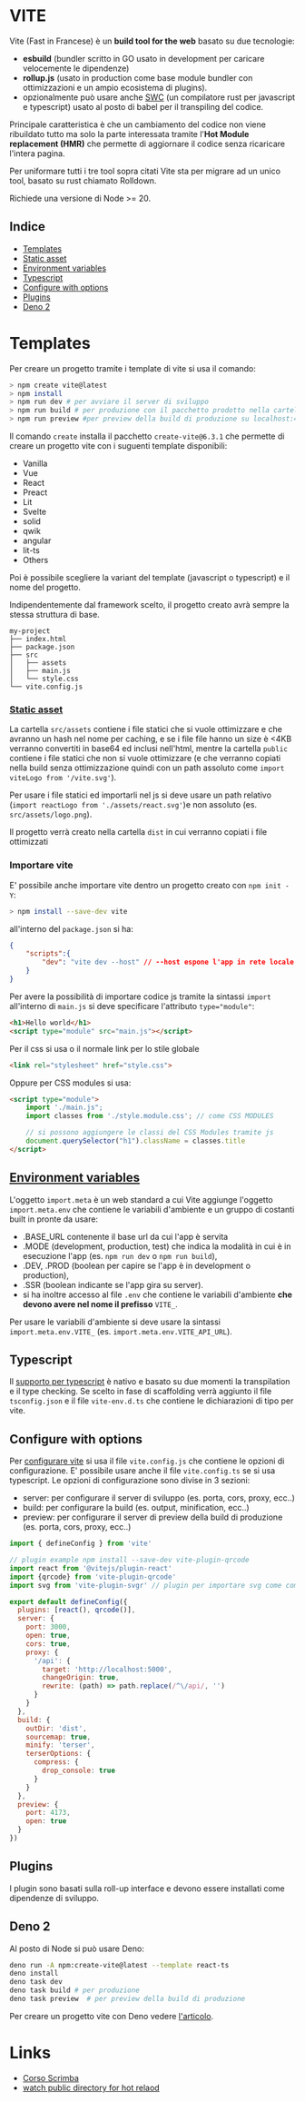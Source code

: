 # VITE
Vite (Fast in Francese) è un **build tool for the web**  basato su due tecnologie:
- **esbuild** (bundler scritto in GO usato in development per caricare velocemente le dipendenze) 
- **rollup.js** (usato in production come base module bundler con ottimizzazioni e un ampio ecosistema di plugins). 
- opzionalmente può usare anche [SWC](https://swc.rs/) (un compilatore rust per javascript e typescript) usato al posto di babel per il transpiling del codice.

Principale caratteristica è che un cambiamento del codice non viene ribuildato tutto ma solo la parte interessata tramite l'**Hot Module replacement (HMR)** che permette di aggiornare il codice senza ricaricare l'intera pagina. 

Per uniformare tutti i tre tool sopra citati Vite sta per migrare ad un unico tool, basato su rust chiamato Rolldown.

Richiede una versione di Node >= 20.

## Indice
- [Templates](#templates)
- [Static asset](#static-asset)
- [Environment variables](#environment-variables)
- [Typescript](#typescript)     
- [Configure with options](#configure-with-options)
- [Plugins](#plugins)
- [Deno 2](#deno-2)


# Templates
Per creare un progetto tramite i template di vite si usa il comando:
```bash
> npm create vite@latest
> npm install
> npm run dev # per avviare il server di sviluppo
> npm run build # per produzione con il pacchetto prodotto nella cartella dist
> npm run preview #per preview della build di produzione su localhost:4173
```
Il comando `create` installa il pacchetto `create-vite@6.3.1` che permette di creare un progetto vite con i suguenti template disponibili:
- Vanilla
- Vue
- React
- Preact
- Lit
- Svelte
- solid
- qwik
- angular
- lit-ts
- Others

Poi è possibile scegliere la variant del template (javascript o typescript) e il nome del progetto.

Indipendentemente dal framework scelto, il progetto creato avrà sempre la stessa struttura di base. 
```
my-project
├── index.html
├── package.json
├── src
│   ├── assets
│   ├── main.js
│   └── style.css
└── vite.config.js
``` 
### [Static asset](https://vitejs.dev/guide/assets.html)
La cartella `src/assets` contiene i file statici che si vuole ottimizzare  e che avranno un hash nel nome per caching, e se i file file hanno un size è <4KB verranno convertiti in base64 ed inclusi nell'html, mentre la cartella `public` contiene i file statici che non si vuole ottimizzare (e che verranno copiati nella build senza ottimizzazione quindi con un path assoluto come `import viteLogo from '/vite.svg'`).

Per usare i file statici ed importarli nel js si deve usare un path relativo (`import reactLogo from './assets/react.svg'`)e non assoluto (es. `src/assets/logo.png`). 

Il progetto verrà creato nella cartella `dist` in cui verranno copiati i file ottimizzati


### Importare vite

E' possibile anche importare vite dentro un progetto creato con `npm init -Y`:

```bash
> npm install --save-dev vite
```

all'interno del `package.json` si ha:
```json
{
    "scripts":{
        "dev": "vite dev --host" // --host espone l'app in rete locale
    }
}
```

Per avere la possibilità di importare codice js tramite la sintassi `import` all'interno di `main.js` si deve specificare l'attributo `type="module"`:
```html
<h1>Hello world</h1>
<script type="module" src="main.js"></script>
```
Per il css si usa o il normale link per lo stile globale
```html
<link rel="stylesheet" href="style.css">
```
Oppure per CSS modules si usa:
```html
<script type="module">
    import './main.js";
    import classes from './style.module.css'; // come CSS MODULES

    // si possono aggiungere le classi del CSS Modules tramite js
    document.querySelector("h1").className = classes.title
</script>
```

## [Environment variables](https://vite.dev/guide/env-and-mode.html#built-in-constants)
L'oggetto `import.meta` è un web standard a cui Vite aggiunge l'oggetto `import.meta.env` che contiene le variabili d'ambiente e un gruppo di costanti built in pronte da usare:
- .BASE_URL contenente il base url da cui l'app è servita
- .MODE (development, production, test) che indica la modalità in cui è in esecuzione l'app (es. `npm run dev` o `npm run build`), 
- .DEV, .PROD (boolean per capire se l'app è in development o production), 
- .SSR (boolean indicante se l'app gira su server). 
- si ha inoltre accesso al file `.env` che contiene le variabili d'ambiente **che devono avere nel nome il prefisso** `VITE_`.

 Per usare le variabili d'ambiente si deve usare la sintassi `import.meta.env.VITE_` (es. `import.meta.env.VITE_API_URL`).

## Typescript
Il [supporto per typescript](https://vite.dev/guide/features.html#typescript-compiler-options) è nativo e basato su due momenti la transpilation e il type checking. Se scelto in fase di scaffolding verrà aggiunto il file `tsconfig.json` e il file `vite-env.d.ts` che contiene le dichiarazioni di tipo per vite.


## Configure with options
Per [configurare vite](https://vite.dev/config/) si usa il file `vite.config.js` che contiene le opzioni di configurazione. E' possibile usare anche il file `vite.config.ts` se si usa typescript. Le opzioni di configurazione sono divise in 3 sezioni:
- server: per configurare il server di sviluppo (es. porta, cors, proxy, ecc..)
- build: per configurare la build (es. output, minification, ecc..)
- preview: per configurare il server di preview della build di produzione (es. porta, cors, proxy, ecc..)
```js
import { defineConfig } from 'vite'

// plugin example npm install --save-dev vite-plugin-qrcode
import react from '@vitejs/plugin-react'
import {qrcode} from 'vite-plugin-qrcode'
import svg from 'vite-plugin-svgr' // plugin per importare svg come componenti react

export default defineConfig({
  plugins: [react(), qrcode()],
  server: {
    port: 3000,
    open: true,
    cors: true,
    proxy: {
      '/api': {
        target: 'http://localhost:5000',
        changeOrigin: true,
        rewrite: (path) => path.replace(/^\/api/, '')
      }
    }
  },
  build: {
    outDir: 'dist',
    sourcemap: true,
    minify: 'terser',
    terserOptions: {
      compress: {
        drop_console: true
      }
    }
  },
  preview: {
    port: 4173,
    open: true
  }
})
```
## Plugins
I plugin sono basati sulla roll-up interface e devono essere installati come dipendenze di sviluppo.

## Deno 2

Al posto di Node si può usare Deno:
```bash
deno run -A npm:create-vite@latest --template react-ts
deno install
deno task dev
deno task build # per produzione 
deno task preview  # per preview della build di produzione 
```
Per creare un progetto vite con Deno vedere [l'articolo](https://docs.deno.com/examples/create_react_tutorial/).

# Links
- [Corso Scrimba](https://scrimba.com/intro-to-vite-c03p6pbbdq)
- [watch public directory for hot relaod](https://stackoverflow.com/questions/69626090/how-to-watch-public-directory-in-vite-project-for-hot-reload)

